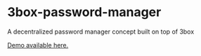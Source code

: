 # 3box-password-manager
A decentralized password manager concept built on top of 3box

[Demo available here.](https://ipfs.io/ipfs/QmUixeABRqWB58XmuPpkKcdfgySqgGqG5ENqvbsfuF4ERx/)

